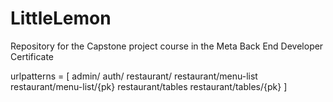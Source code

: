 # LittleLemon
Repository for the Capstone project course in the Meta Back End Developer Certificate

urlpatterns = [
    admin/
    auth/
    restaurant/
    restaurant/menu-list
    restaurant/menu-list/{pk}
    restaurant/tables
    restaurant/tables/{pk}
]